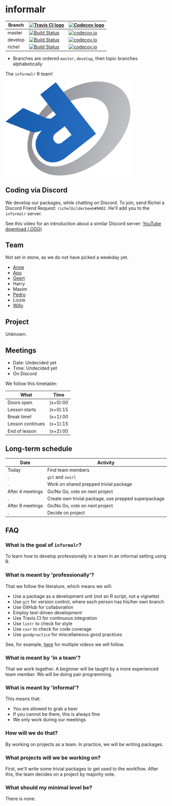 # informalr

Branch   |[![Travis CI logo](pics/TravisCI.png)](https://travis-ci.org)                                                           |[![Codecov logo](pics/Codecov.png)](https://www.codecov.io)
---------|------------------------------------------------------------------------------------------------------------------------|----------------------------------------------------------------------------------------------------------------------------------------------------
master   |[![Build Status](https://travis-ci.org/informalr/informalr.svg?branch=master)](https://travis-ci.org/informalr/informalr)   |[![codecov.io](https://codecov.io/github/informalr/informalr/coverage.svg?branch=master)](https://codecov.io/github/informalr/informalr/branch/master)
develop  |[![Build Status](https://travis-ci.org/informalr/informalr.svg?branch=develop)](https://travis-ci.org/informalr/informalr)  |[![codecov.io](https://codecov.io/github/informalr/informalr/coverage.svg?branch=develop)](https://codecov.io/github/informalr/informalr/branch/develop)
richel   |[![Build Status](https://travis-ci.org/informalr/informalr.svg?branch=richel)](https://travis-ci.org/informalr/informalr)   |[![codecov.io](https://codecov.io/github/informalr/informalr/coverage.svg?branch=richel)](https://codecov.io/github/informalr/informalr/branch/richel)

 * Branches are ordered `master`, `develop`, then topic branches alphabetically

The `informalr` R team!

![informalr logo](pics/informalr_logo.png)

## Coding via Discord

We develop our packages, while chatting on Discord.
To join, send Richel a Discord Friend Request: `richelbilderbeek#9002`.
He'll add you to the `informalr` server.

See this video for an introduction about a similar Discord server: [YouTube](https://youtu.be/zyn5VyNjz5I) [download (.OGG)](http://richelbilderbeek.nl/dutch_by_kids_students.ogv)

## Team

Not set in stone, as we do not have picked a weekday yet.

 * [Anne](https://github.com/fastnotfurious) 
 * [Apu](https://github.com/AparajithaRamesh)
 * [Geert](https://github.com/bogeert) 
 * Harry
 * Maxim
 * [Pedro](https://github.com/Neves-P) 
 * Lizzie
 * [Willy](https://github.com/FrieseWoudloper) 

## Project

Unknown.

## Meetings

 * Date: Undecided yet
 * Time: Undecided yet
 * On Discord

We follow this timetable:

What             | Time
-----------------|------
Doors open       |(x+0):00
Lesson starts    |(x+0):15
Break time!      |(x+1):00
Lesson continues |(x+1):15
End of lesson    |(x+2):00

## Long-term schedule

Date            |Activity
----------------|--------------------------------------------------------------------------
Today           |Find team members
.               |`git` and `swirl`
.               |Work on shared prepped trivial package
After 4 meetings|Go/No Go, vote on next project
.               |Create own trivial package, use prepped superpackage
After 8 meetings|Go/No Go, vote on next project
.               |Decide on project

## FAQ

### What is the goal of `informalr`?

To learn how to develop professionally in a team in an informal setting using R.

### What is meant by 'professionally'?

That we follow the literature, which means we will:

 * Use a package as a development unit (not an R script, not a vignette)
 * Use `git` for version control, where each person has his/her own branch
 * Use GitHub for collaboration
 * Employ test-driven development
 * Use Travis CI for continuous integration
 * Use `lintr` to check for style
 * Use `covr` to check for code coverage
 * Use `goodpractice` for miscellaneous good practices

See, for example, [here](https://github.com/richelbilderbeek/PresentationsAboutR)
for multiple videos we will follow.

### What is meant by 'in a team'?

That we work together. 
A beginner will be taught by a more experienced team member.
We will be doing pair programming.

### What is meant by 'informal'?

This means that:

 * You are allowed to grab a beer
 * If you cannot be there, this is always fine 
 * We only work during our meetings

### How will we do that?

By working on projects as a team. In practice, we will be writing packages.

### What projects will we be working on?

First, we'll write some trivial packages to get used to the workflow.
After this, the team decides on a project by majority vote.

### What should my minimal level be?

There is none.

